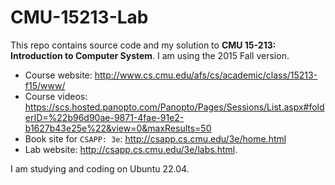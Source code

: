 # CMU-15213-Lab

This repo contains source code and my solution to **CMU 15-213: Introduction to
Computer System**. I am using the 2015 Fall version.

- Course website: http://www.cs.cmu.edu/afs/cs/academic/class/15213-f15/www/
- Course videos: https://scs.hosted.panopto.com/Panopto/Pages/Sessions/List.aspx#folderID=%22b96d90ae-9871-4fae-91e2-b1627b43e25e%22&view=0&maxResults=50
- Book site for `CSAPP: 3e`: http://csapp.cs.cmu.edu/3e/home.html
- Lab website: http://csapp.cs.cmu.edu/3e/labs.html.

I am studying and coding on Ubuntu 22.04.
